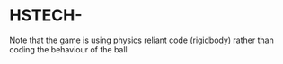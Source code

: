 # HSTECH-
Note that the game is using physics reliant code (rigidbody) rather than coding the behaviour of the ball

